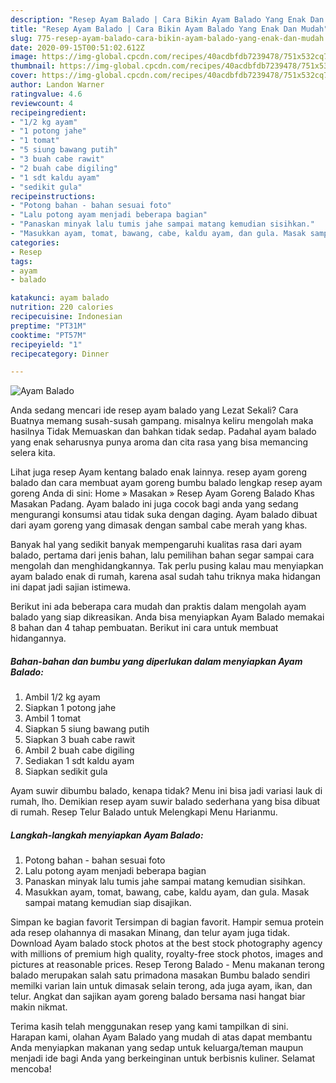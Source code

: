 ```yaml
---
description: "Resep Ayam Balado | Cara Bikin Ayam Balado Yang Enak Dan Mudah"
title: "Resep Ayam Balado | Cara Bikin Ayam Balado Yang Enak Dan Mudah"
slug: 775-resep-ayam-balado-cara-bikin-ayam-balado-yang-enak-dan-mudah
date: 2020-09-15T00:51:02.612Z
image: https://img-global.cpcdn.com/recipes/40acdbfdb7239478/751x532cq70/ayam-balado-foto-resep-utama.jpg
thumbnail: https://img-global.cpcdn.com/recipes/40acdbfdb7239478/751x532cq70/ayam-balado-foto-resep-utama.jpg
cover: https://img-global.cpcdn.com/recipes/40acdbfdb7239478/751x532cq70/ayam-balado-foto-resep-utama.jpg
author: Landon Warner
ratingvalue: 4.6
reviewcount: 4
recipeingredient:
- "1/2 kg ayam"
- "1 potong jahe"
- "1 tomat"
- "5 siung bawang putih"
- "3 buah cabe rawit"
- "2 buah cabe digiling"
- "1 sdt kaldu ayam"
- "sedikit gula"
recipeinstructions:
- "Potong bahan - bahan sesuai foto"
- "Lalu potong ayam menjadi beberapa bagian"
- "Panaskan minyak lalu tumis jahe sampai matang kemudian sisihkan."
- "Masukkan ayam, tomat, bawang, cabe, kaldu ayam, dan gula. Masak sampai matang kemudian siap disajikan."
categories:
- Resep
tags:
- ayam
- balado

katakunci: ayam balado 
nutrition: 220 calories
recipecuisine: Indonesian
preptime: "PT31M"
cooktime: "PT57M"
recipeyield: "1"
recipecategory: Dinner

---
```



![Ayam Balado](https://img-global.cpcdn.com/recipes/40acdbfdb7239478/751x532cq70/ayam-balado-foto-resep-utama.jpg)

Anda sedang mencari ide resep ayam balado yang Lezat Sekali? Cara Buatnya memang susah-susah gampang. misalnya keliru mengolah maka hasilnya Tidak Memuaskan dan bahkan tidak sedap. Padahal ayam balado yang enak seharusnya punya aroma dan cita rasa yang bisa memancing selera kita.

Lihat juga resep Ayam kentang balado enak lainnya. resep ayam goreng balado dan cara membuat ayam goreng bumbu balado lengkap resep ayam goreng Anda di sini: Home » Masakan » Resep Ayam Goreng Balado Khas Masakan Padang. Ayam balado ini juga cocok bagi anda yang sedang mengurangi konsumsi atau tidak suka dengan daging. Ayam balado dibuat dari ayam goreng yang dimasak dengan sambal cabe merah yang khas.

Banyak hal yang sedikit banyak mempengaruhi kualitas rasa dari ayam balado, pertama dari jenis bahan, lalu pemilihan bahan segar sampai cara mengolah dan menghidangkannya. Tak perlu pusing kalau mau menyiapkan ayam balado enak di rumah, karena asal sudah tahu triknya maka hidangan ini dapat jadi sajian istimewa.


Berikut ini ada beberapa cara mudah dan praktis dalam mengolah ayam balado yang siap dikreasikan. Anda bisa menyiapkan Ayam Balado memakai 8 bahan dan 4 tahap pembuatan. Berikut ini cara untuk membuat hidangannya.

<!--inarticleads1-->

##### Bahan-bahan dan bumbu yang diperlukan dalam menyiapkan Ayam Balado:

1. Ambil 1/2 kg ayam
1. Siapkan 1 potong jahe
1. Ambil 1 tomat
1. Siapkan 5 siung bawang putih
1. Siapkan 3 buah cabe rawit
1. Ambil 2 buah cabe digiling
1. Sediakan 1 sdt kaldu ayam
1. Siapkan sedikit gula


Ayam suwir dibumbu balado, kenapa tidak? Menu ini bisa jadi variasi lauk di rumah, lho. Demikian resep ayam suwir balado sederhana yang bisa dibuat di rumah. Resep Telur Balado untuk Melengkapi Menu Harianmu. 

<!--inarticleads2-->

##### Langkah-langkah menyiapkan Ayam Balado:

1. Potong bahan - bahan sesuai foto
1. Lalu potong ayam menjadi beberapa bagian
1. Panaskan minyak lalu tumis jahe sampai matang kemudian sisihkan.
1. Masukkan ayam, tomat, bawang, cabe, kaldu ayam, dan gula. Masak sampai matang kemudian siap disajikan.


Simpan ke bagian favorit Tersimpan di bagian favorit. Hampir semua protein ada resep olahannya di masakan Minang, dan telur ayam juga tidak. Download Ayam balado stock photos at the best stock photography agency with millions of premium high quality, royalty-free stock photos, images and pictures at reasonable prices. Resep Terong Balado - Menu makanan terong balado merupakan salah satu primadona masakan Bumbu balado sendiri memilki varian lain untuk dimasak selain terong, ada juga ayam, ikan, dan telur. Angkat dan sajikan ayam goreng balado bersama nasi hangat biar makin nikmat. 

Terima kasih telah menggunakan resep yang kami tampilkan di sini. Harapan kami, olahan Ayam Balado yang mudah di atas dapat membantu Anda menyiapkan makanan yang sedap untuk keluarga/teman maupun menjadi ide bagi Anda yang berkeinginan untuk berbisnis kuliner. Selamat mencoba!
